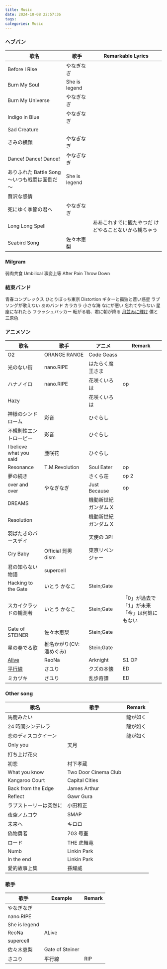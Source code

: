 ```yaml
---
title: Music
date: 2024-10-08 22:57:36
tags:
categories: Music
---
```


### ヘブバン

| 歌名                                          | 歌手          | Remarkable Lyrics                                     |
| --------------------------------------------- | ------------- | ----------------------------------------------------- |
| Before I Rise                                 | やなぎなぎ    |                                                       |
| Burn My Soul                                  | She is legend |                                                       |
| Burn My Universe                              | やなぎなぎ    |                                                       |
| Indigo in Blue                                | やなぎなぎ    |                                                       |
| Sad Creature                                  |               |                                                       |
| きみの横顔                                    | やなぎなぎ    |
| Dance! Dance! Dance!                          | やなぎなぎ    |
| ありふれた Battle Song ～いつも戦闘は面倒だ～ | She is legend |
| 贅沢な感情                                    |
| 死にゆく季節の君へ                            | やなぎなぎ    |
| Long Long Spell                               |               | ああこれすでに観たやつだ けどやることないから観ちゃう |
| Seabird Song                                  | 佐々木恵梨    |                                                       |

### Milgram

弱肉共食
Umbilical
事変上等
After Pain
Throw Down

### 結束バンド

青春コンプレックス
ひとりぼっち東京
Distortion
ギターと孤独と蒼い惑星
ラブソングが歌えない
あのバンド
カラカラ
小さな海
なにが悪い
忘れてやらない
星座になれたら
フラッシュバッカー
転がる岩、君に朝が降る
[月並みに輝け](https://www.youtube.com/watch?v=anCp-VnUQtM)
僕と三原色

### アニメソン

| 歌名                                                  | 歌手                     | アニメ               | Remark                                       |
| ----------------------------------------------------- | ------------------------ | -------------------- | -------------------------------------------- |
| O2                                                    | ORANGE RANGE             | Code Geass           |                                              |
| 光のない街                                            | nano.RIPE                | はたらく魔王さま     |                                              |
| ハナノイロ                                            | nano.RIPE                | 花咲くいろは         | op                                           |
| Hazy                                                  |                          | 花咲くいろは         |                                              |
| 神様のシンドローム                                    | 彩音                     | ひぐらし             |                                              |
| 不規則性エントローピー                                | 彩音                     | ひぐらし             |                                              |
| I believe what you said                               | 亜咲花                   | ひぐらし             |                                              |
| Resonance                                             | T.M.Revolution           | Soul Eater           | op                                           |
| 夢の続き                                              |                          | さくら荘             | op 2                                         |
| over and over                                         | やなぎなぎ               | Just Because         | op                                           |
| DREAMS                                                |                          | 機動新世紀ガンダム X |
| Resolution                                            |                          | 機動新世紀ガンダム X |
| 羽ばたきのバースデイ                                  |                          | 天使の 3P!           |
| Cry Baby                                              | Official 髭男 dism       | 東京リベンジャー     |
| 君の知らない物語                                      | supercell                |                      |
| Hacking to the Gate                                   | いとう かなこ            | Stein;Gate           |
| スカイクラッドの観測者                                | いとう かなこ            | Stein;Gate           | 「0」が過去で「1」が未来「今」は何処にもない |
| Gate of STEINER                                       | 佐々木恵梨               | Stein;Gate           |
| 星の奏でる歌                                          | 椎名かがり(CV: 潘めぐみ) | Stein;Gate           |                                              |
| [Alive](https://www.youtube.com/watch?v=7jqVuqVQvvA)  | ReoNa                    | Arknight             | S1 OP                                        |
| [平行線](https://www.youtube.com/watch?v=kKOkybfh9bE) | さユり                   | クズの本懐           | ED                                           |
| ミカヅキ                                              | さユり                   | 乱歩奇譚             | ED                                           |

### Other song

| 歌名                   | 歌手                 | Remark   |
| ---------------------- | -------------------- | -------- |
| 馬鹿みたい             |                      | 龍が如く |
| 24 時間シンデレラ      |                      | 龍が如く |
| 恋のディスコクイーン   |                      | 龍が如く |
| Only you               | 天月                 |          |
| 打ち上げ花火           |                      |          |
| 初恋                   | 村下孝蔵             |          |
| What you know          | Two Door Cinema Club |          |
| Kangaroo Court         | Capital Cities       |          |
| Back from the Edge     | James Arthur         |          |
| Reflect                | Gawr Gura            |          |
| ラブストーリーは突然に | 小田和正             |          |
| 夜空ノムコウ           | SMAP                 |          |
| 未来へ                 | キロロ               |          |
| 偽物勇者               | 703 号室             |
| ロード                 | THE 虎舞竜           |
| Numb                   | Linkin Park          |          |
| In the end             | Linkin Park          |          |
| 愛的故事上集           | 孫耀威               |          |

### 歌手

| 歌手          | Example         | Remark |
| ------------- | --------------- | ------ |
| やなぎなぎ    |                 |
| nano.RIPE     |                 |
| She is legend |                 |
| ReoNa         | ALive           |
| supercell     |                 |
| 佐々木恵梨    | Gate of Steiner |
| さユり        | 平行線          | RIP    |
